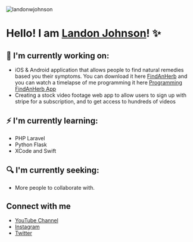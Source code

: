 <img src="https://camo.githubusercontent.com/e355d7db758491ad63741e01bf52bc969ea6b6db0bbb26384f2fb5cb5bdbff1f/68747470733a2f2f6b6f6d617265762e636f6d2f67687076632f3f757365726e616d653d736e75666b696e7761266c6162656c3d50726f66696c65253230766965777326636f6c6f723d306537356236267374796c653d666c6174" alt="landonwjohnson" data-canonical-src="https://komarev.com/ghpvc/?username=landonwjohnson&amp;label=Profile%20views&amp;color=0e75b6&amp;style=flat" style="max-width: 100%;">


# Hello! I am  [Landon Johnson](https://www.linkedin.com/in/landonwjohnson/)! ✨

## 👀 I'm currently working on:

* iOS & Android application that allows people to find natural remedies based you their symptoms. You can download it here [FindAnHerb](https://bit.ly/download-herb-app) and you can watch a timelapse of me programming it here [Programming FindAnHerb App](https://www.youtube.com/watch?v=IfMQSbh7rnU)
* Creating a stock video footage web app to allow users to sign up with stripe for a subscription, and to get access to hundreds of videos

## ⚡ I'm currently learning:

* PHP Laravel
* Python Flask
* XCode and Swift

## 🔍 I'm currently seeking:

* More people to collaborate with. 

## Connect with me

- [YouTube Channel](https://www.youtube.com/channel/UCSL8U9S-SurzEYi0eHpXkTg?sub_confimation=1)
- [Instagram](https://instagram.com/landonjohnson.dev)
- [Twitter](https://twitter.com/landonwjohnson)




